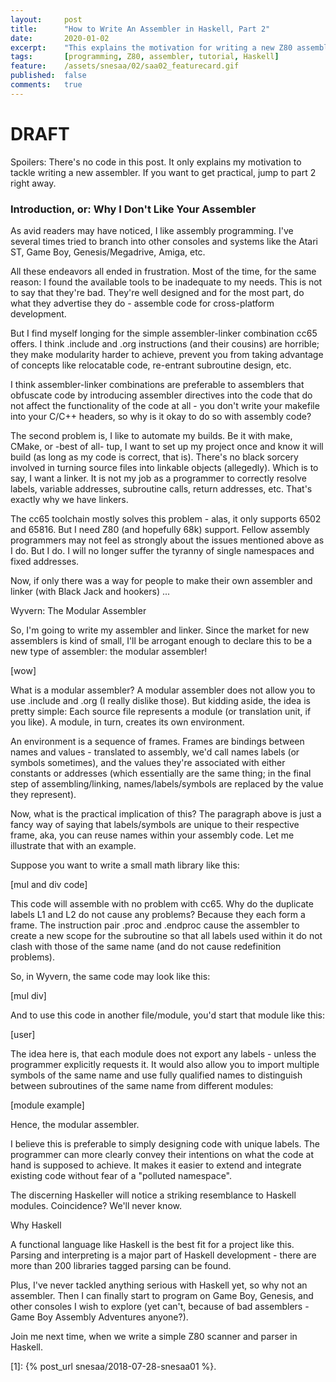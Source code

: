 ```yaml
---
layout:     post
title:      "How to Write An Assembler in Haskell, Part 2"
date:       2020-01-02
excerpt:    "This explains the motivation for writing a new Z80 assembler in the 20th century"
tags:       [programming, Z80, assembler, tutorial, Haskell]
feature:    /assets/snesaa/02/saa02_featurecard.gif
published:  false
comments:   true
---
```

# DRAFT

Spoilers: There's no code in this post. It only explains my motivation to tackle writing a new assembler. If you want to get practical, jump to part 2 right away.

### Introduction, or: Why I Don't Like Your Assembler

As avid readers may have noticed, I like assembly programming. I've several times tried to branch into other consoles and systems like the Atari ST, Game Boy, Genesis/Megadrive, Amiga, etc.

All these endeavors all ended in frustration. Most of the time, for the same reason: I found the available tools to be inadequate to my needs. This is not to say that they're bad. They're well designed and for the most part, do what they advertise they do - assemble code for cross-platform development.

But I find myself longing for the simple assembler-linker combination cc65 offers. I think .include and .org instructions (and their cousins) are horrible; they make modularity harder to achieve, prevent you from taking advantage of concepts like relocatable code, re-entrant subroutine design, etc.

I think assembler-linker combinations are preferable to assemblers that obfuscate code by introducing assembler directives into the code that do not affect the functionality of the code at all - you don't write your makefile into your C/C++ headers, so why is it okay to do so with assembly code?

The second problem is, I like to automate my builds. Be it with make, CMake, or -best of all- tup, I want to set up my project once and know it will build (as long as my code is correct, that is). There's no black sorcery involved in turning source files into linkable objects (allegedly). Which is to say, I want a linker. It is not my job as a programmer to correctly resolve labels, variable addresses, subroutine calls, return addresses, etc. That's exactly why we have linkers.

The cc65 toolchain mostly solves this problem - alas, it only supports 6502 and 65816. But I need Z80 (and hopefully 68k) support. Fellow assembly programmers may not feel as strongly about the issues mentioned above as I do. But I do. I will no longer suffer the tyranny of single namespaces and fixed addresses.

Now, if only there was a way for people to make their own assembler and linker (with Black Jack and hookers) ...

Wyvern: The Modular Assembler

So, I'm going to write my assembler and linker. Since the market for new assemblers is kind of small, I'll be arrogant enough to declare this to be a new type of assembler: the modular assembler!

[wow]

What is a modular assembler? A modular assembler does not allow you to use .include and .org (I really dislike those). But kidding aside, the idea is pretty simple: Each source file represents a module (or translation unit, if you like). A module, in turn, creates its own environment.

An environment is a sequence of frames. Frames are bindings between names and values - translated to assembly, we'd call names labels (or symbols sometimes), and the values they're associated with either constants or addresses (which essentially are the same thing; in the final step of assembling/linking, names/labels/symbols are replaced by the value they represent).

Now, what is the practical implication of this? The paragraph above is just a fancy way of saying that labels/symbols are unique to their respective frame, aka, you can reuse names within your assembly code. Let me illustrate that with an example.

Suppose you want to write a small math library like this:

[mul and div code]

This code will assemble with no problem with cc65. Why do the duplicate labels L1 and L2 do not cause any problems? Because they each form a frame. The instruction pair .proc and .endproc cause the assembler to create a new scope for the subroutine so that all labels used within it do not clash with those of the same name (and do not cause redefinition problems).

So, in Wyvern, the same code may look like this:

[mul div]

And to use this code in another file/module, you'd start that module like this:

[user]

The idea here is, that each module does not export any labels - unless the programmer explicitly requests it. It would also allow you to import multiple symbols of the same name and use fully qualified names to distinguish between subroutines of the same name from different modules:

[module example]

Hence, the modular assembler.

I believe this is preferable to simply designing code with unique labels. The programmer can more clearly convey their intentions on what the code at hand is supposed to achieve. It makes it easier to extend and integrate existing code without fear of a "polluted namespace".

The discerning Haskeller will notice a striking resemblance to Haskell modules. Coincidence? We'll never know.

Why Haskell

A functional language like Haskell is the best fit for a project like this. Parsing and interpreting is a major part of Haskell development - there are more than 200 libraries tagged parsing can be found.

Plus, I've never tackled anything serious with Haskell yet, so why not an assembler. Then I can finally start to program on Game Boy, Genesis, and other consoles I wish to explore (yet can't, because of bad assemblers - Game Boy Assembly Adventures anyone?).

Join me next time, when we write a simple Z80 scanner and parser in Haskell.




[1]: {% post_url snesaa/2018-07-28-snesaa01 %}.